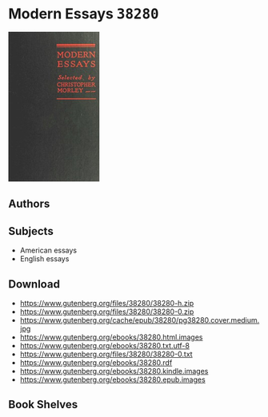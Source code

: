 # Modern Essays <kbd>38280</kbd>

![](./cover.medium.jpg "")

## Authors



## Subjects


 - American essays
 - English essays

## Download


 - https://www.gutenberg.org/files/38280/38280-h.zip
 - https://www.gutenberg.org/files/38280/38280-0.zip
 - https://www.gutenberg.org/cache/epub/38280/pg38280.cover.medium.jpg
 - https://www.gutenberg.org/ebooks/38280.html.images
 - https://www.gutenberg.org/ebooks/38280.txt.utf-8
 - https://www.gutenberg.org/files/38280/38280-0.txt
 - https://www.gutenberg.org/ebooks/38280.rdf
 - https://www.gutenberg.org/ebooks/38280.kindle.images
 - https://www.gutenberg.org/ebooks/38280.epub.images

## Book Shelves



